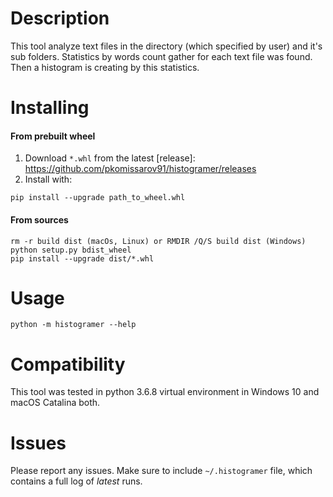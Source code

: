 # Description
This tool analyze text files in the directory (which specified
by user) and it's sub folders. Statistics by words count gather for 
each text file was found. Then a histogram is creating by this statistics.

# Installing
#### From prebuilt wheel
1. Download `*.whl` from the latest [release]:
https://github.com/pkomissarov91/histogramer/releases
2. Install with:
```
pip install --upgrade path_to_wheel.whl 
```

#### From sources
```
rm -r build dist (macOs, Linux) or RMDIR /Q/S build dist (Windows)
python setup.py bdist_wheel
pip install --upgrade dist/*.whl
```

# Usage
`python -m histogramer --help`  

# Compatibility
This tool was tested in python 3.6.8 virtual environment in Windows 10 and
 macOS Catalina both.

# Issues
Please report any issues. Make sure to include `~/.histogramer` file, 
which contains a full log of *latest* runs.
